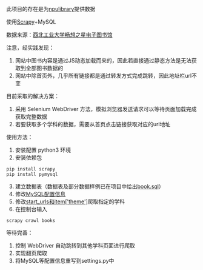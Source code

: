 此项目的存在是为[npulibrary](https://github.com/DangHT/npulibrary)提供数据

使用[Scrapy](https://scrapy.org/)+MySQL

数据来源：[西北工业大学畅想之星电子图书馆](https://www.cxstar.com/xbgy.htm)

注意，经实践发现：

1. 网站中图书内容是通过JS动态加载而来的，因此若直接通过静态方法是无法获取到全部图书数据的
2. 网站中除首页外，几乎所有链接都是通过转发方式完成跳转，因此地址栏url不变

目前采取的解决方案：

1. 采用 Selenium WebDriver 方法，模拟浏览器发送请求可以等待页面加载完成获取完整数据
2. 若要获取多个学科的数据，需要从首页点击链接获取对应的url地址

使用方法：

1. 安装配置 python3 环境
2. 安装依赖包

```shell script
pip install scrapy
pip install pymysql
```
3. 建立数据表（数据表及部分数据样例已在项目中给出[book.sql](https://github.com/DangHT/npulibrary_spider/blob/master/book.sql)）
4. 修改[MySQL配置信息](https://github.com/DangHT/npulibrary_spider/blob/master/npulibrary_spider/pipelines.py)
5. 修改[start_urls和item['theme']](https://github.com/DangHT/npulibrary_spider/blob/b515cb146f8938f56a23ac9d6c95b7f1b30d0f95/npulibrary_spider/spiders/books_spider.py)爬取指定的学科
6. 在控制台输入
```shell script
scrapy crawl books
```

等待完善：
1. 控制 WebDriver 自动跳转到其他学科页面进行爬取
2. 实现翻页爬取
3. 将MySQL等配置信息重写到settings.py中
